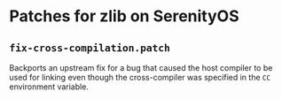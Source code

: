# Patches for zlib on SerenityOS

## `fix-cross-compilation.patch`

Backports an upstream fix for a bug that caused the host compiler to be used
for linking even though the cross-compiler was specified in the `CC`
environment variable.
